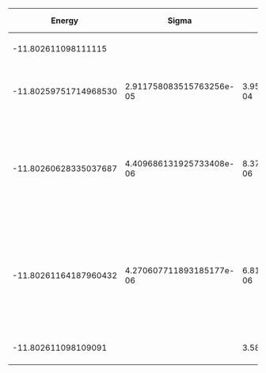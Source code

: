 | Energy                | Sigma                    | Energy Variance          | DOF | Einf               | Method                                                       | Data Repository |
|-----------------------|--------------------------|--------------------------|-----|--------------------|--------------------------------------------------------------|-----------------|
| -11.802611098111115   |                          |                          | 5   | 0.2666666666666667 | Lanczos (Quspin + Scipy)                                     |                 |
| -11.80259751714968530 | 2.911758083515763256e-05 | 3.954280608127008724e-04 | 5   | 0.2666666666666667 | VMC Determinant Slater-Jastrow (RBM) Ansatz                  |                 |
| -11.80260628335037687 | 4.409686131925733408e-06 | 8.378069302088285517e-06 | 5   | 0.2666666666666667 | VMC Determinant Slater-Jastrow (RBM) Ansatz with K=0 projections (symmetric wrt translations) |                 |
| -11.80261164187960432 | 4.270607711893185177e-06 | 6.811143292244463681e-06 | 5   | 0.2666666666666667 | VMC Determinant Slater-Backflow-Jastrow (RBM) Ansatz with K=0 projections (symmetric wrt translations) |                 |
| -11.802611098109091   |                          | 3.5839775591739453e-11   | 5   | 0.2666666666666667 | DMRG (maxbonddim = 72)                                       |                 |
